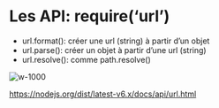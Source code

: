 # Les API: require(‘url’)

* url.format(): créer une url (string) à partir d’un objet
* url.parse(): créer un objet à partir d’une url (string)
* url.resolve(): comme path.resolve()

![w-1000](./assets/images/url-object.png)<!-- .element: class="center" -->

https://nodejs.org/dist/latest-v6.x/docs/api/url.html